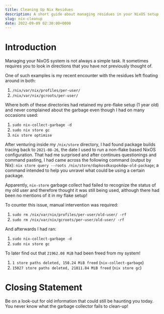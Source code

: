 ```yaml
---
title: Cleaning Up Nix Residues
description: A short guide about managing residues in your NixOS setup!
slug: nix-cleanup
date: 2022-09-09 02:30:00+0000
---
```


# Introduction
Managing your NixOS system is not always a simple task. It sometimes requires
you to look in directions that you have not previously thought of.

One of such examples is my recent encounter with the residues left floating
around in both:
1. `/nix/var/nix/profiles/per-user/`
2. `/nix/var/nix/gcroots/per-user/`

Where both of these directories had retained my pre-flake setup (1 year old) and
never complained about the garbage even though I had on many occasions used:
1. `sudo nix-collect-garbage -d`
2. `sudo nix store gc`
3. `nix store optimise`

After venturing inside my `/nix/store` directory, I had found package builds
tracing back to `2021-08-26`, the date I used to run a non-flake based NixOS
configuration. That had me surprised and after continues questionings and
command pasting, I had came across the following command (output by Nix):
`nix store query --roots /nix/store/dapkosdkaspokdqw-old-package`; a command
intended to help you unravel what could be using a certain package.

Apparently, `nix-store` garbage collect had failed to recognize the status of my
old user and therefore thought it was still being used, although there had been
no mentions of it in my flake setup!

To counter this issue, manual intervention was required:
1. `sudo rm /nix/var/nix/profiles/per-user/old-user/ -rf`
2. `sudo rm /nix/var/nix/gcroots/per-user/old-user/ -rf`

And afterwards I had ran:
1. `sudo nix-collect-garbage -d`
2. `sudo nix store gc`

To later find out that `21962.08 MiB` had been freed from my system!
1. `1 store paths deleted, 150.24 MiB freed` (`nix-collect-garbage`)
2. `15027 store paths deleted, 21811.84 MiB freed` (`nix store gc`)

# Closing Statement
Be on a look-out for old information that could still be haunting you today. You
never know what the garbage collector fails to clean-up!
